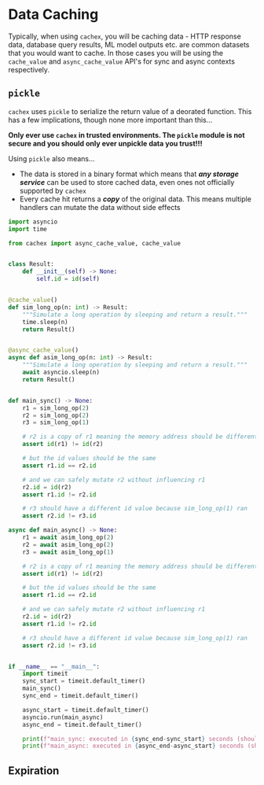 # Data Caching
Typically, when using `cachex`, you will be caching data - HTTP response data, database query results, ML model outputs etc. are common datasets that you would want to cache. In those cases you will be using the `cache_value` and `async_cache_value` API's for sync and async contexts respectively.
## `pickle`
`cachex` uses `pickle` to serialize the return value of a deorated function. This has a few implications, though none more important than this...

**Only ever use `cachex` in trusted environments. The `pickle` module is not secure and you should only ever unpickle data you trust!!!**

Using `pickle` also means...
- The data is stored in a binary format which means that ***any storage service*** can be used to store cached data, even ones not officially supported by `cachex`
- Every cache hit returns a ***copy*** of the original data. This means multiple handlers can mutate the data without side effects

```python
import asyncio
import time

from cachex import async_cache_value, cache_value


class Result:
    def __init__(self) -> None:
        self.id = id(self)


@cache_value()
def sim_long_op(n: int) -> Result:
    """Simulate a long operation by sleeping and return a result."""
    time.sleep(n)
    return Result()


@async_cache_value()
async def asim_long_op(n: int) -> Result:
    """Simulate a long operation by sleeping and return a result."""
    await asyncio.sleep(n)
    return Result()


def main_sync() -> None:
    r1 = sim_long_op(2)
    r2 = sim_long_op(2)
    r3 = sim_long_op(1)

    # r2 is a copy of r1 meaning the memory address should be different
    assert id(r1) != id(r2)

    # but the id values should be the same
    assert r1.id == r2.id

    # and we can safely mutate r2 without influencing r1
    r2.id = id(r2)
    assert r1.id != r2.id

    # r3 should have a different id value because sim_long_op(1) ran
    assert r2.id != r3.id

async def main_async() -> None:
    r1 = await asim_long_op(2)
    r2 = await asim_long_op(2)
    r3 = await asim_long_op(1)

    # r2 is a copy of r1 meaning the memory address should be different
    assert id(r1) != id(r2)

    # but the id values should be the same
    assert r1.id == r2.id

    # and we can safely mutate r2 without influencing r1
    r2.id = id(r2)
    assert r1.id != r2.id

    # r3 should have a different id value because sim_long_op(1) ran
    assert r2.id != r3.id


if __name__ == "__main__":
    import timeit
    sync_start = timeit.default_timer()
    main_sync()
    sync_end = timeit.default_timer()

    async_start = timeit.default_timer()
    asyncio.run(main_async)
    async_end = timeit.default_timer()

    print(f"main_sync: executed in {sync_end-sync_start} seconds (should be ~3 seconds)")
    print(f"main_async: executed in {async_end-async_start} seconds (should be ~3 seconds)")
```

## Expiration
